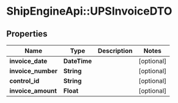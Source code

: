 # ShipEngineApi::UPSInvoiceDTO

## Properties
Name | Type | Description | Notes
------------ | ------------- | ------------- | -------------
**invoice_date** | **DateTime** |  | [optional] 
**invoice_number** | **String** |  | [optional] 
**control_id** | **String** |  | [optional] 
**invoice_amount** | **Float** |  | [optional] 



